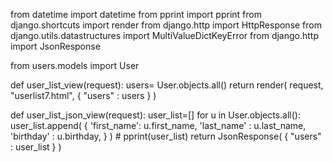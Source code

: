 from datetime import datetime
from pprint import pprint
from django.shortcuts import render
from django.http import HttpResponse
from django.utils.datastructures import MultiValueDictKeyError
from django.http import JsonResponse

from users.models import User

def user_list_view(request):
    users= User.objects.all()
    return render(
        request,
        "userlist7.html",
        {
            "users" : users
        }
    )


def user_list_json_view(request):
    user_list=[]
    for u in User.objects.all():
        user_list.append(
            {
                'first_name': u.first_name,
                'last_name' : u.last_name,
                'birthday'  : u.birthday,
            }
        )
    # pprint(user_list)
    return JsonResponse(
        {
            "users" : user_list
        }
    )

